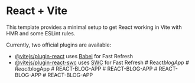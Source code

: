 # React + Vite

This template provides a minimal setup to get React working in Vite with HMR and some ESLint rules.

Currently, two official plugins are available:

- [@vitejs/plugin-react](https://github.com/vitejs/vite-plugin-react/blob/main/packages/plugin-react/README.md) uses [Babel](https://babeljs.io/) for Fast Refresh
- [@vitejs/plugin-react-swc](https://github.com/vitejs/vite-plugin-react-swc) uses [SWC](https://swc.rs/) for Fast Refresh
#   R e a c t _ b l o g A p p  
 #   R e a c t _ b l o g A p p  
 #   R E A C T - B L O G - A P P  
 #   R E A C T - B L O G - A P P  
 #   R E A C T - B L O G - A P P  
 #   R E A C T - B L O G - A P P  
 